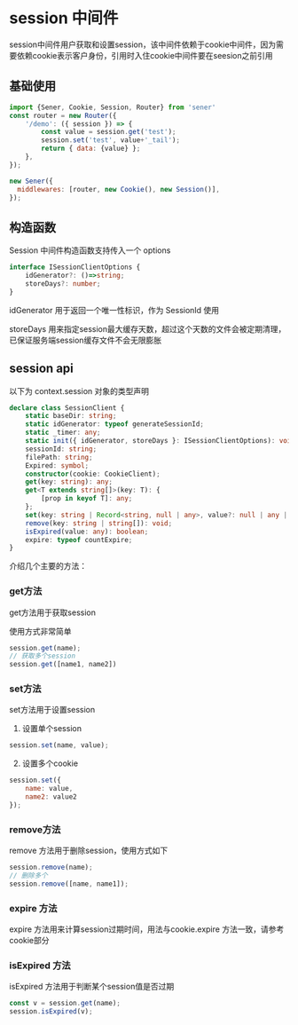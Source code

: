# session 中间件

session中间件用户获取和设置session，该中间件依赖于cookie中间件，因为需要依赖cookie表示客户身份，引用时入住cookie中间件要在seesion之前引用

## 基础使用

```js
import {Sener, Cookie, Session, Router} from 'sener'
const router = new Router({
    '/demo': ({ session }) => {
        const value = session.get('test');
        session.set('test', value+'_tail');
        return { data: {value} };
    },
});

new Sener({
  middlewares: [router, new Cookie(), new Session()],
});
```

## 构造函数

Session 中间件构造函数支持传入一个 options

```ts
interface ISessionClientOptions {
    idGenerator?: ()=>string;
    storeDays?: number;
}
```

idGenerator 用于返回一个唯一性标识，作为 SessionId 使用

storeDays 用来指定session最大缓存天数，超过这个天数的文件会被定期清理，已保证服务端session缓存文件不会无限膨胀

## session api

以下为 context.session 对象的类型声明

```ts
declare class SessionClient {
    static baseDir: string;
    static idGenerator: typeof generateSessionId;
    static _timer: any;
    static init({ idGenerator, storeDays }: ISessionClientOptions): void;
    sessionId: string;
    filePath: string;
    Expired: symbol;
    constructor(cookie: CookieClient);
    get(key: string): any;
    get<T extends string[]>(key: T): {
        [prop in keyof T]: any;
    };
    set(key: string | Record<string, null | any>, value?: null | any | number, expire?: number): void;
    remove(key: string | string[]): void;
    isExpired(value: any): boolean;
    expire: typeof countExpire;
}
```


介绍几个主要的方法：

### get方法

get方法用于获取session

使用方式非常简单

```js
session.get(name);
// 获取多个session
session.get([name1, name2])
```

### set方法

set方法用于设置session

1. 设置单个session

```js
session.set(name, value);
```

2. 设置多个cookie

```js
session.set({
    name: value,
    name2: value2
});
```

### remove方法

remove 方法用于删除session，使用方式如下

```js
session.remove(name);
// 删除多个
session.remove([name, name1]);
```

### expire 方法

expire 方法用来计算session过期时间，用法与cookie.expire 方法一致，请参考 cookie部分

### isExpired 方法

isExpired 方法用于判断某个session值是否过期

```js
const v = session.get(name);
session.isExpired(v);
```
